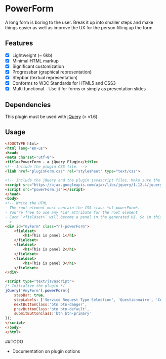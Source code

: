 # PowerForm
A long form is boring to the user. Break it up into smaller steps and make things easier as well as improve the UX for the person filling up the form.

## Features
- [x] Lightweight (~ 6kb)
- [x] Minimal HTML markup
- [x] Significant customization
- [x] Progressbar (graphical representation)
- [x] Stepbar (textual representation)
- [x] Conforms to W3C Standards for HTML5 and CSS3
- [x] Multi functional - Use it for forms or simply as presentation slides

## Dependencies
This plugin must be used with [jQuery](http://jquery.com/) (> v1.6).

## Usage
```HTML
<!DOCTYPE html>
<html lang="en-us">
<head>
<meta charset="utf-8">
<title>PowerForm - a jQuery Plugin</title>
<!-- Include the plugin CSS file. -->
<link href="pluginForm.css" rel="stylesheet" type="text/css">

<!-- Include the jQuery and the plugin javascript files. Make sure the plugin file is always referenced after jQuery -->
<script src="https://ajax.googleapis.com/ajax/libs/jquery/1.12.4/jquery.min.js"></script>
<script src="powerForm.js"></script>
</head>
<body>
<!-- Write the HTML 
- The root element must contain the CSS class *nl-powerForm*.
- You're free to use any *id* attribute for the root element
- Each `<fieldset>` will become a panel in the generated UI. So in this case, there will be 3 panels to begin with.
-->
<div id="myForm" class="nl-powerForm">								
	<fieldset>					
		<h1>This is panel 1</h1>
	</fieldset>
	<fieldset>					
		<h1>This is panel 2</h1>
	</fieldset>					
	<fieldset>					
		<h1>This is panel 3</h1>					
	</fieldset>
</div>

<script type="text/javascript">
/* Initialize the plugin */
jQuery('#myForm').powerForm({
	stepBar: true,
	stepLabels: ['Service Request Type Selection', 'Questionnaire', 'Contact Details'],
	nextButtonClass:'btn btn-danger',
	prevButtonClass:'btn btn-default',
	submitButtonClass:'btn btn-primary'
});
</script>
</body>
</html>
```

##TODO
- Documentation on plugin options
